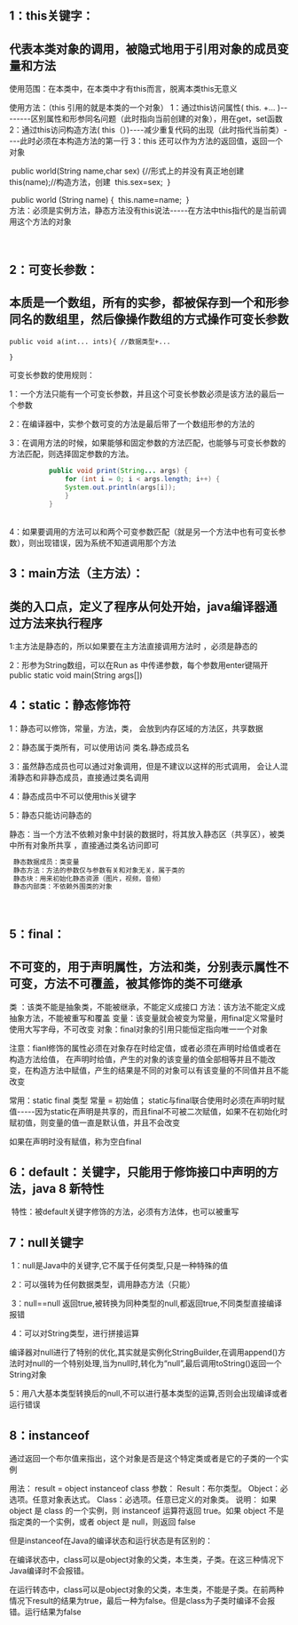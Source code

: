 ## 1：this关键字：

## 代表本类对象的调用，被隐式地用于引用对象的成员变量和方法

使用范围：在本类中，在本类中才有this而言，脱离本类this无意义

使用方法：（this 引用的就是本类的一个对象）
	1：通过this访问属性( this. +... )--------区别属性和形参同名问题（此时指向当前创建的对象），用在get，set函数
	2：通过this访问构造方法( this（）)----减少重复代码的出现（此时指代当前类）----此时必须在本构造方法的第一行
 	3：this 还可以作为方法的返回值，返回一个对象

​	public world(String name,char sex) {//形式上的并没有真正地创建
​	this(name);//构造方法，创建
​	this.sex=sex;
​	}

​	public world (String name) {
​	this.name=name;
​	}
​			
方法：必须是实例方法，静态方法没有this说法-----在方法中this指代的是当前调用这个方法的对象

​	

## 2：可变长参数：

## 本质是一个数组，所有的实参，都被保存到一个和形参同名的数组里，然后像操作数组的方式操作可变长参数

	public void a(int... ints){ //数据类型+...
	
	}

可变长参数的使用规则：

1：一个方法只能有一个可变长参数，并且这个可变长参数必须是该方法的最后一个参数

2：在编译器中，实参个数可变的方法是最后带了一个数组形参的方法的

3：在调用方法的时候，如果能够和固定参数的方法匹配，也能够与可变长参数的方法匹配，则选择固定参数的方法。

```java
	      public void print(String... args) {
	          for (int i = 0; i < args.length; i++) {
	          System.out.println(args[i]);
	          }
	      }
```

​	
4：如果要调用的方法可以和两个可变参数匹配（就是另一个方法中也有可变长参数），则出现错误，因为系统不知道调用那个方法
​	

## 3：main方法（主方法）：

## 类的入口点，定义了程序从何处开始，java编译器通过方法来执行程序

1:主方法是静态的，所以如果要在主方法直接调用方法时 ，必须是静态的

2：形参为String数组，可以在Run as 中传递参数，每个参数用enter键隔开
	public static void main(String args[])



## 4：static：静态修饰符

1：静态可以修饰，常量，方法，类， 会放到内存区域的方法区，共享数据	

2：静态属于类所有，可以使用访问   类名.静态成员名

3：虽然静态成员也可以通过对象调用，但是不建议以这样的形式调用， 会让人混淆静态和非静态成员，直接通过类名调用 

4：静态成员中不可以使用this关键字

5：静态只能访问静态的


静态：当一个方法不依赖对象中封装的数据时，将其放入静态区（共享区），被类中所有对象所共享 ，直接通过类名访问即可

```java
 静态数据成员：类变量
 静态方法：方法的参数仅与参数有关和对象无关，属于类的
 静态块：用来初始化静态资源（图片，视频，音频）
 静态内部类：不依赖外围类的对象
```


​       

## 5：final：

## 不可变的，用于声明属性，方法和类，分别表示属性不可变，方法不可覆盖，被其修饰的类不可继承

类 ：该类不能是抽象类，不能被继承，不能定义成接口
方法：该方法不能定义成抽象方法，不能被重写和覆盖
变量：该变量就会被变为常量，用final定义常量时使用大写字母，不可改变
对象：final对象的引用只能恒定指向唯一一个对象

注意：fianl修饰的属性必须在对象存在时给定值，或者必须在声明时给值或者在构造方法给值，
      在声明时给值，产生的对象的该变量的值全部相等并且不能改变，在构造方法中赋值，产生的结果是不同的对象可以有该变量的不同值并且不能改变

常用：static final 类型 常量 = 初始值；
static与final联合使用时必须在声明时赋值-----因为static在声明是共享的，而且final不可被二次赋值，如果不在初始化时赋初值，则变量的值一直是默认值，并且不会改变

如果在声明时没有赋值，称为空白final



## 6：default：关键字，只能用于修饰接口中声明的方法，java 8 新特性

​	特性：被default关键字修饰的方法，必须有方法体，也可以被重写



## 7：null关键字

​	1：null是Java中的关键字,它不属于任何类型,只是一种特殊的值

​	2：可以强转为任何数据类型，调用静态方法（只能）

​	3：null==null 返回true,被转换为同种类型的null,都返回true,不同类型直接编译报错

​	4：可以对String类型，进行拼接运算

编译器对null进行了特别的优化,其实就是实例化StringBuilder,在调用append()方法时对null的一个特别处理,当为null时,转化为“null”,最后调用toString()返回一个String对象

​	5：用八大基本类型转换后的null,不可以进行基本类型的运算,否则会出现编译或者运行错误

## 8：instanceof

通过返回一个布尔值来指出，这个对象是否是这个特定类或者是它的子类的一个实例

用法： 
result = object instanceof class 
参数： 
Result：布尔类型。 
Object：必选项。任意对象表达式。 
Class：必选项。任意已定义的对象类。 
说明： 
如果 object 是 class 的一个实例，则 instanceof 运算符返回 true。如果 object 不是指定类的一个实例，或者 object 是 null，则返回 false

但是instanceof在Java的编译状态和运行状态是有区别的：

在编译状态中，class可以是object对象的父类，本生类，子类。在这三种情况下Java编译时不会报错。

在运行转态中，class可以是object对象的父类，本生类，不能是子类。在前两种情况下result的结果为true，最后一种为false。但是class为子类时编译不会报错。运行结果为false

